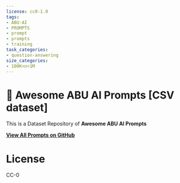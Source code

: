 ```yaml
---
license: cc0-1.0
tags:
- ABU-AI
- PROMPTS
- prompt
- prompts
- training
task_categories:
- question-answering
size_categories:
- 100K<n<1M
---
```

<p align="center"><h1>🧠 Awesome ABU AI Prompts [CSV dataset]</h1></p>

This is a Dataset Repository of **Awesome ABU AI Prompts**

**[View All Prompts on GitHub](https://github.com/f/awesome-abuai-prompts)**

# License

CC-0
